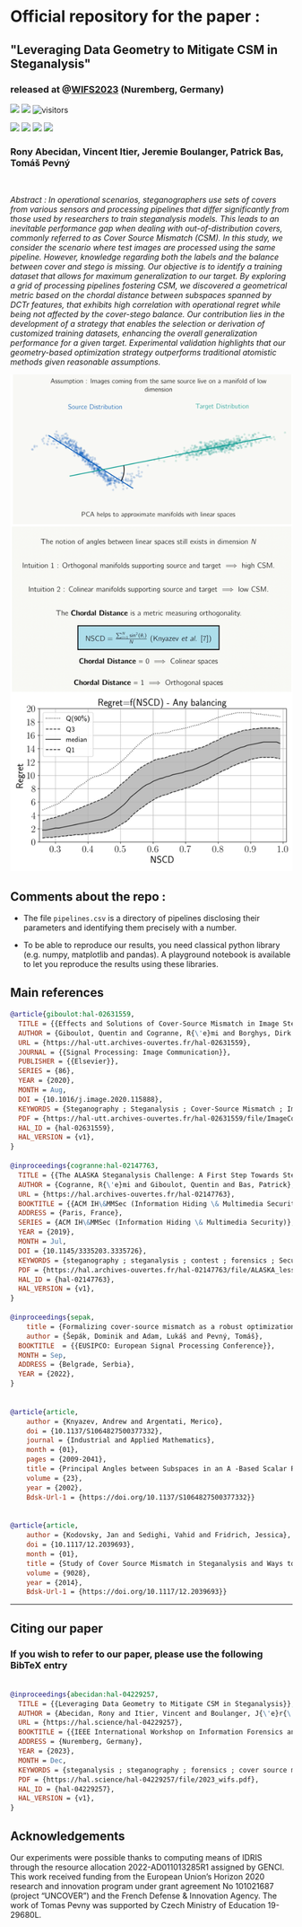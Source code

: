 # Official repository for the paper :

## "Leveraging Data Geometry to Mitigate CSM in Steganalysis"

### released at @[WIFS2023](https://wifs2023.fau.de/) (Nuremberg, Germany)

![](https://img.shields.io/badge/Official%20-Yes-1E8449.svg) ![](https://img.shields.io/badge/Topic%20-Operational_Steganalysis-2E86C1.svg) ![visitors](https://visitor-badge.laobi.icu/badge?page_id=RonyAbecidan.LeveragingGeometrytoMitigateCSM)

[![](https://img.shields.io/badge/Bibtex-0C0C0C?style=for-the-badge)](#CitingUs)   [![](https://img.shields.io/badge/Article-2E86C1?style=for-the-badge)](https://hal.science/hal-04229257v1/) 
[![](https://img.shields.io/badge/Animated_Presentation-196F3D?style=for-the-badge)](https://youtu.be/VaNOEo6ZWoA) [![](https://img.shields.io/badge/Slides-F7DC6F?style=for-the-badge)](https://u.pcloud.link/publink/show?code=XZUNay0ZI6jubK9p1lVQYeqdiL6jI4sa5OQy)

### Rony Abecidan, Vincent Itier, Jeremie Boulanger, Patrick Bas, Tomáš Pevný


<br/>

*Abstract : In operational scenarios, steganographers use sets of covers from various sensors and processing pipelines that differ significantly from those used by researchers to train steganalysis models. This leads to an inevitable performance gap when dealing with out-of-distribution covers, commonly referred to as Cover Source Mismatch (CSM). In this study, we consider the scenario where test images are processed using the same pipeline. However, knowledge regarding both the labels and the balance between cover and stego is missing. Our objective is to identify a training dataset that allows for maximum generalization to our target. By exploring a grid of processing pipelines fostering CSM, we discovered a geometrical metric based on the chordal distance between subspaces spanned by DCTr features, that exhibits high correlation with operational regret while being not affected by the cover-stego balance. Our contribution lies in the development of a strategy that enables the selection or derivation of customized training datasets, enhancing the overall generalization performance for a given target. Experimental validation highlights that our geometry-based optimization strategy outperforms traditional atomistic methods given reasonable assumptions.*

<p align="center">
  <img src="Assets/illustration.png" />
</p>


## Comments about the repo : 

- The file ```pipelines.csv``` is a directory of pipelines disclosing their parameters and identifying them precisely with a number.

- To be able to reproduce our results, you need classical python library (e.g. numpy, matplotlib and pandas). A playground notebook is available to let you reproduce the results using these libraries.


## Main references

```BibTeX
@article{giboulot:hal-02631559,
  TITLE = {{Effects and Solutions of Cover-Source Mismatch in Image Steganalysis}},
  AUTHOR = {Giboulot, Quentin and Cogranne, R{\'e}mi and Borghys, Dirk and Bas, Patrick},
  URL = {https://hal-utt.archives-ouvertes.fr/hal-02631559},
  JOURNAL = {{Signal Processing: Image Communication}},
  PUBLISHER = {{Elsevier}},
  SERIES = {86},
  YEAR = {2020},
  MONTH = Aug,
  DOI = {10.1016/j.image.2020.115888},
  KEYWORDS = {Steganography ; Steganalysis ; Cover-Source Mismatch ; Image processing ; Image Heterogeneity},
  PDF = {https://hal-utt.archives-ouvertes.fr/hal-02631559/file/ImageCommunication_Final.pdf},
  HAL_ID = {hal-02631559},
  HAL_VERSION = {v1},
}

@inproceedings{cogranne:hal-02147763,
  TITLE = {{The ALASKA Steganalysis Challenge: A First Step Towards Steganalysis ''Into The Wild''}},
  AUTHOR = {Cogranne, R{\'e}mi and Giboulot, Quentin and Bas, Patrick},
  URL = {https://hal.archives-ouvertes.fr/hal-02147763},
  BOOKTITLE = {{ACM IH\&MMSec (Information Hiding \& Multimedia Security)}},
  ADDRESS = {Paris, France},
  SERIES = {ACM IH\&MMSec (Information Hiding \& Multimedia Security)},
  YEAR = {2019},
  MONTH = Jul,
  DOI = {10.1145/3335203.3335726},
  KEYWORDS = {steganography ; steganalysis ; contest ; forensics ; Security and privacy},
  PDF = {https://hal.archives-ouvertes.fr/hal-02147763/file/ALASKA_lesson_learn_Vsubmitted.pdf},
  HAL_ID = {hal-02147763},
  HAL_VERSION = {v1},
}

@inproceedings{sepak,
	title = {Formalizing cover-source mismatch as a robust optimization},
	author = {Šepák, Dominik and Adam, Lukáš and Pevný, Tomáš},
  BOOKTITLE  = {{EUSIPCO: European Signal Processing Conference}},
  MONTH = Sep,
  ADDRESS = {Belgrade, Serbia},
  YEAR = {2022},
}


@article{article,
	author = {Knyazev, Andrew and Argentati, Merico},
	doi = {10.1137/S1064827500377332},
	journal = {Industrial and Applied Mathematics},
	month = {01},
	pages = {2009-2041},
	title = {Principal Angles between Subspaces in an A -Based Scalar Product: Algorithms and Perturbation Estimates},
	volume = {23},
	year = {2002},
	Bdsk-Url-1 = {https://doi.org/10.1137/S1064827500377332}}


@article{article,
	author = {Kodovsky, Jan and Sedighi, Vahid and Fridrich, Jessica},
	doi = {10.1117/12.2039693},
	month = {01},
	title = {Study of Cover Source Mismatch in Steganalysis and Ways to Mitigate its Impact},
	volume = {9028},
	year = {2014},
	Bdsk-Url-1 = {https://doi.org/10.1117/12.2039693}}


```

---
<a name="CitingUs"></a>
## Citing our paper
### If you wish to refer to our paper,  please use the following BibTeX entry
```BibTeX

@inproceedings{abecidan:hal-04229257,
  TITLE = {{Leveraging Data Geometry to Mitigate CSM in Steganalysis}},
  AUTHOR = {Abecidan, Rony and Itier, Vincent and Boulanger, J{\'e}r{\'e}mie and Bas, Patrick and Pevn{\'y}, Tom{\'a}{\v s}},
  URL = {https://hal.science/hal-04229257},
  BOOKTITLE = {{IEEE International Workshop on Information Forensics and Security (WIFS 2023)}},
  ADDRESS = {Nuremberg, Germany},
  YEAR = {2023},
  MONTH = Dec,
  KEYWORDS = {steganalysis ; steganography ; forensics ; cover source mismatch ; domain generalization ; machine learning ; domain adaptation ; data adaptation},
  PDF = {https://hal.science/hal-04229257/file/2023_wifs.pdf},
  HAL_ID = {hal-04229257},
  HAL_VERSION = {v1},
}

```
## Acknowledgements

Our experiments were possible thanks to computing means of IDRIS through the resource allocation 2022-AD011013285R1 assigned by GENCI. This work received funding from the European Union’s Horizon 2020 research and innovation program under grant agreement No 101021687 (project “UNCOVER”) and the French Defense & Innovation Agency. The work of Tomas Pevny was supported by Czech Ministry of Education 19-29680L.

